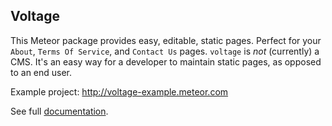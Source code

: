 ## Voltage

This Meteor package provides easy, editable, static pages. Perfect for your `About`,
`Terms Of Service`, and `Contact Us` pages. `voltage` is _not_ (currently) a CMS.
It's an easy way for a developer to maintain static pages, as opposed to an end
user.

Example project: http://voltage-example.meteor.com

See full [documentation](http://github.differential.com/meteor-voltage/).
